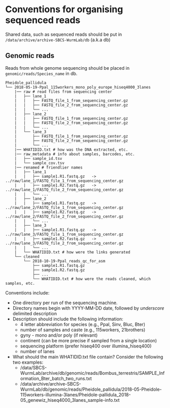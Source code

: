 # Conventions for organising sequenced reads

Shared data, such as sequenced reads should be put in
`/data/archive/archive-SBCS-WurmLab/db` (a.k.a db)

## Genomic reads

Reads from whole genome sequencing should be placed in
`genomic/reads/Species_name` in db.

```
Pheidole_pallidula
└── 2018-05-19-Ppal_115workers_mono_poly_europe_hiseq4000_3lanes
    |── raw # read files from sequencing center
    |   ├── lane_1
    |   |   ├── FASTQ_file_1_from_sequencing_center.gz
    |   |   ├── FASTQ_file_2_from_sequencing_center.gz
    |   |   └── ...
    |   ├── lane_2
    |   |   ├── FASTQ_file_1_from_sequencing_center.gz
    |   |   ├── FASTQ_file_2_from_sequencing_center.gz
    |   |   └── ...
    |   └── lane_3
    |       ├── FASTQ_file_1_from_sequencing_center.gz
    |       ├── FASTQ_file_2_from_sequencing_center.gz
    |       └── ...
    |── WHATIDID.txt # how was the DNA extracted, etc.
    |── raw_metadata # info about samples, barcodes, etc.
    |   ├── sample_id.tsv
    |   └── sample_cov.tsv
    |── renamed # friendlier names
    |   ├── lane_1
    |   |   ├── sample1.R1.fastq.gz   -> ../raw/lane_1/FASTQ_file_1_from_sequencing_center.gz
    |   |   ├── sample1.R2.fastq.gz   -> ../raw/lane_1/FASTQ_file_2_from_sequencing_center.gz
    |   |   └── ...
    |   ├── lane_2
    |   |   ├── sample1.R1.fastq.gz   -> ../raw/lane_2/FASTQ_file_1_from_sequencing_center.gz
    |   |   ├── sample1.R2.fastq.gz   -> ../raw/lane_2/FASTQ_file_2_from_sequencing_center.gz
    |   |   └── ...
    |   ├── lane_3
    |   |   ├── sample1.R1.fastq.gz   -> ../raw/lane_3/FASTQ_file_1_from_sequencing_center.gz
    |   |   ├── sample1.R2.fastq.gz   -> ../raw/lane_3/FASTQ_file_2_from_sequencing_center.gz
    |   |   └── ...
    |   └── WHATIDID.txt # how were the links generated
    └── cleaned
        └── 2018-10-19-Ppal_reads_qc_for_asm
            ├── sample1.R1.fastq.gz
            ├── sample1.R2.fastq.gz
            ├── ...
            └── WHATIDID.txt # how were the reads cleaned, which samples, etc.
```

Conventions include:
* One directory per run of the sequencing machine.
* Directory names begin with YYYY-MM-DD date, followed by _underscore_
  delimited description
* Description should include the following information:
  * 4 letter abbreviation for species (e.g., Ppal, Sinv, Bluc, Bter)
  * number of samples and caste (e.g., 115workers, 21brothers)
  * gyny - mono and/or poly (if relevant)
  * continent (can be more precise if sampled from a single location)
  * sequencing platform (prefer hiseq400 over illumina_hiseq400)
  * number of lanes
* What should the main WHATIDID.txt file contain? Consider the following two
  examples:
  * /data/SBCS-WurmLab/archive/db/genomic/reads/Bombus_terrestris/SAMPLE_Information_Bter_batch_two_runs.txt
  * /data/archive/archive-SBCS-WurmLab/db/genomic/reads/Pheidole_pallidula/2018-05-Pheidole-115workers-illumina-3lanes/Pheidole-pallidula_2018-05_genewiz_hiseq4000_3lanes_sample-info.txt
